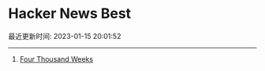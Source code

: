 # Hacker News Best

最近更新时间: 2023-01-15 20:01:52

--- 
1. [Four Thousand Weeks](https://leebyron.com/4000/) 
